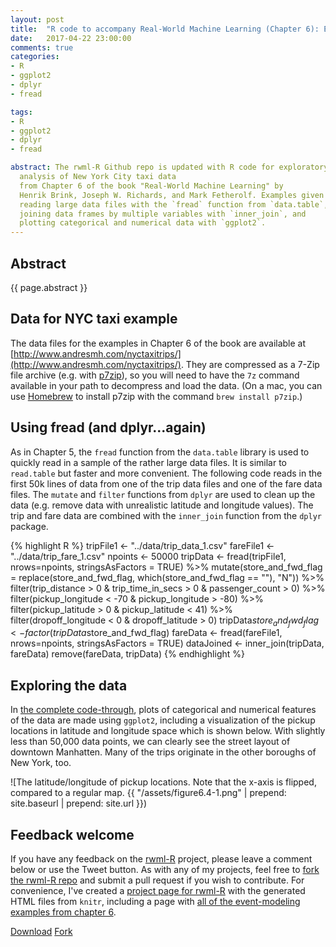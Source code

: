 ```yaml
--- 
layout: post
title:  "R code to accompany Real-World Machine Learning (Chapter 6): Exploring NYC Taxi Data" 
date:   2017-04-22 23:00:00
comments: true
categories: 
- R
- ggplot2
- dplyr
- fread

tags:
- R
- ggplot2
- dplyr
- fread

abstract: The rwml-R Github repo is updated with R code for exploratory data
  analysis of New York City taxi data
  from Chapter 6 of the book "Real-World Machine Learning" by 
  Henrik Brink, Joseph W. Richards, and Mark Fetherolf. Examples given include 
  reading large data files with the `fread` function from `data.table`,
  joining data frames by multiple variables with `inner_join`, and
  plotting categorical and numerical data with `ggplot2`.
---
```


## Abstract

{{ page.abstract }}

## Data for NYC taxi example

The data files for the examples in Chapter 6 of the book are available at 
[http://www.andresmh.com/nyctaxitrips/](http://www.andresmh.com/nyctaxitrips/).
They are compressed as a 7-Zip file archive 
(e.g. with [p7zip](http://p7zip.sourceforge.net)), so you will
need to have the `7z` command available in your path to decompress and load
the data. 
(On a mac, you can use [Homebrew](https://brew.sh) to install p7zip with 
the command `brew install p7zip`.)

## Using fread (and dplyr...again)

As in Chapter 5, the `fread` function from the 
`data.table` library is used to quickly read in a sample of the rather large
data files. It is similar to `read.table` but faster and more convenient.
The following code reads in the first 50k lines of data from one of the
trip data files and one of the fare data files. The `mutate` and `filter`
functions from `dplyr` are used to clean up the data (e.g. remove data
with unrealistic latitude and longitude values). The trip and fare data are
combined with the `inner_join` function from the `dplyr` package.

{% highlight R %}
tripFile1 <- "../data/trip_data_1.csv"
fareFile1 <- "../data/trip_fare_1.csv"
npoints <- 50000
tripData <- fread(tripFile1, nrows=npoints, stringsAsFactors = TRUE) %>%
  mutate(store_and_fwd_flag = 
           replace(store_and_fwd_flag, which(store_and_fwd_flag == ""), "N")) %>%
  filter(trip_distance > 0 & trip_time_in_secs > 0 & passenger_count > 0) %>%
  filter(pickup_longitude < -70 & pickup_longitude > -80) %>%
  filter(pickup_latitude > 0 & pickup_latitude < 41) %>%
  filter(dropoff_longitude < 0 & dropoff_latitude > 0)
tripData$store_and_fwd_flag <- factor(tripData$store_and_fwd_flag)
fareData <- fread(fareFile1, nrows=npoints, stringsAsFactors = TRUE)
dataJoined <- inner_join(tripData, fareData)
remove(fareData, tripData)
{% endhighlight %}

## Exploring the data

In [the complete code-through][chap6], plots of categorical and numerical 
features of the data are made using
`ggplot2`, including a visualization of the pickup locations in latitude and
longitude space which is shown below. With slightly less than 50,000 data 
points, we can clearly see the street layout of downtown Manhatten.
Many of the trips originate in the other boroughs of New York, too.

![The latitude/longitude of pickup locations. Note that the x-axis is flipped, compared to a regular map.
{{ "/assets/figure6.4-1.png" | prepend: site.baseurl | prepend: site.url }}) 

## Feedback welcome 

If you have any feedback on the [rwml-R][rwml-R-gh] project, please
leave a comment below or use the Tweet button.
As with any of my projects, feel free to [fork the rwml-R repo][rwml-R-fork]
and submit a pull request if you wish to contribute.
For convenience, I've created a [project page for rwml-R][rwml-R] with 
the generated HTML files from `knitr`, including a page with 
[all of the event-modeling examples from chapter 6][chap6].

<a class="github-button" href="https://github.com/padamson/rwml-R/archive/master.zip" data-icon="octicon-cloud-download" data-style="mega" aria-label="Download padamson/rwml-R on GitHub">Download</a>
<a class="github-button" href="https://github.com/padamson/rwml-R/fork" data-icon="octicon-repo-forked" data-style="mega" data-count-href="/padamson/rwml-R/network" data-count-api="/repos/padamson/rwml-R#forks_count" data-count-aria-label="# forks on GitHub" aria-label="Fork padamson/rwml-R on GitHub">Fork</a>

[rwml-R-gh]:    https://github.com/padamson/rwml-R
[rwml-R]:       https://padamson.github.io/rwml-R/
[rwml-R-fork]:  https://github.com/padamson/rwml-R/fork
[chap6]:        https://padamson.github.io/rwml-R/Chapter6.html
